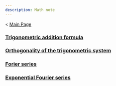 ```yaml
---
description: Math note
---
```

< [Main Page](https://enginebeast.github.io/)

### [Trigonometric addition formula](https://enginebeast.github.io/2025-09-18-trigo_add/)

### [Orthogonality of the trigonometric system](https://enginebeast.github.io/math2)

### [Forier series](https://enginebeast.github.io/2025-09-17-fourier_series/)

### [Exponential Fourier series](https://enginebeast.github.io/2025-09-20-exponential_fourier/)
